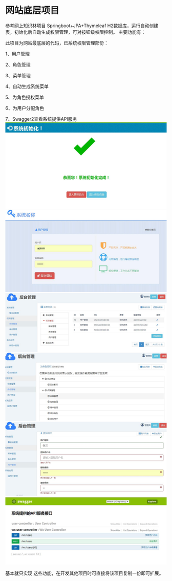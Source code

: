 # 网站底层项目
参考网上知识林项目
Springboot+JPA+Thymeleaf 
H2数据库，运行自动创建表，初始化后自动生成权限管理，可对按钮级权限控制。
主要功能有：

此项目为网站最底层的代码，已系统权限管理部份：

1、用户管理

2、角色管理

3、菜单管理

4、自动生成系统菜单

5、为角色授权菜单

6、为用户分配角色

7、Swagger2查看系统提供API服务
![初始化](https://github.com/wjxiongw/htwx/raw/master/Screenshots/0.jpg)
![登录后台](https://github.com/wjxiongw/htwx/raw/master/Screenshots/1.jpg)
![菜单管理](https://github.com/wjxiongw/htwx/raw/master/Screenshots/2.jpg)
![角色管理](https://github.com/wjxiongw/htwx/raw/master/Screenshots/3.jpg)
![增加用户](https://github.com/wjxiongw/htwx/raw/master/Screenshots/4.jpg)
![Swagger2](https://github.com/wjxiongw/htwx/raw/master/Screenshots/5.jpg)

基本就只实现
这些功能，在开发其他项目时可直接将该项目复制一份即可扩展。